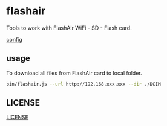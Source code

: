 # flashair

Tools to work with FlashAir WiFi - SD - Flash card.

[config](https://flashair-developers.com/en/documents/api/config/)

## usage

To download all files from FlashAir card to local folder.

```sh
bin/flashair.js --url http://192.168.xxx.xxx --dir ./DCIM
```

## LICENSE

[LICENSE](LICENSE)
